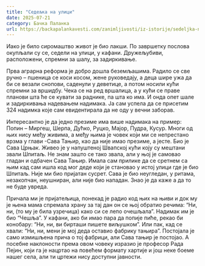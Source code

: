 ```yaml
---
title: "Седељка на улици"
date: 2025-07-21
category: Бачка Паланка
url: https://backapalankavesti.com/zanimljivosti/iz-istorije/sedeljka-na-ulici/
---
```


Иако је било сиромаштво живот је био лакши. По завршетку послова окупљали су се, седели на улици, у кафани. Дружељубиви, расположени, спремни за шалу, за задиркивање.

Прва аграрна реформа је добро дошла беземљашима. Радило се све ручно – пшеница се коси косом, жене руковедају, а деца шире ужа да би се везали снопови, саденули у деветице, а потом носили кући спремни за вршидбу. Чека се на ред вршалица, а у кући се праве планови шта ће се кувати за раднике, па шта ко има. И онда опет шале и задиркивања надевањем надимака. Ја сам успела да се присетим 324 надимка које сам евидентирала да не оду у вечни заборав.

Интересантно је да једно презиме има више надимака на пример: Попин – Миргеш, Шерпа, Дућко, Руцко, Мајор, Пудра, Кусур. Многи од њих нису међу живима, а међу њима је човек који ми се непрестано врзма у глави -Сава Тањир, као да није имао презиме, а јесте. Био је Сава Црњак. Живео је у напуштеној Швапској кући коју су мештани звали Шпитаљ. Не знам зашто се тако звала, али у њој је самовао гладан и одбачен Сава Тањир. Имала сам прилике да се сретнем са њим кад сам ишла код мог деде који је становао у истој улици где је био Шпитаљ. Није ми био пријатан сусрет. Сава је био неугледан, у ритама, незакопчан, неушниран, али није био нападан. Знао је да каже а да то не буде увреда.

Причала ми је пријатељица, понекад је радио код њих на њиви и док му је њена мама спремала храну за тај дан он се њој обратио речима: “Ни, ни, (то му је била узречица) како си се лепо очешљала”. Надимак им је био “Чешља”. У кафани, ако би имао пара да попије пиће, рекао би конобару: “Ни, ни, ви бирташи пишете виљушком”. Или пак, кад се хвали: “Ни, ни, мени је мој деда оставио фабрику тањира”. Постојала је само измишљена прича о тој фабрици, али Сава тањир је постојао. А посебне наклоности према овом човеку изразио је професор Рада Пејин, који га је нацртао на повећем формату хартије и још неке боеме нашег села, али ти цртежи нису доступни јавности.
